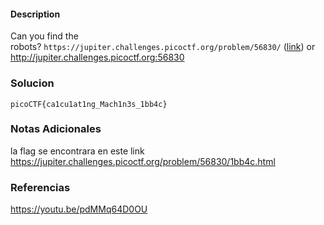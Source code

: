 #### Description

Can you find the robots? `https://jupiter.challenges.picoctf.org/problem/56830/` ([link](https://jupiter.challenges.picoctf.org/problem/56830/)) or http://jupiter.challenges.picoctf.org:56830
### Solucion
```
picoCTF{ca1cu1at1ng_Mach1n3s_1bb4c}
```
### Notas Adicionales
la flag se encontrara en este link
https://jupiter.challenges.picoctf.org/problem/56830/1bb4c.html
### Referencias

https://youtu.be/pdMMq64D0OU